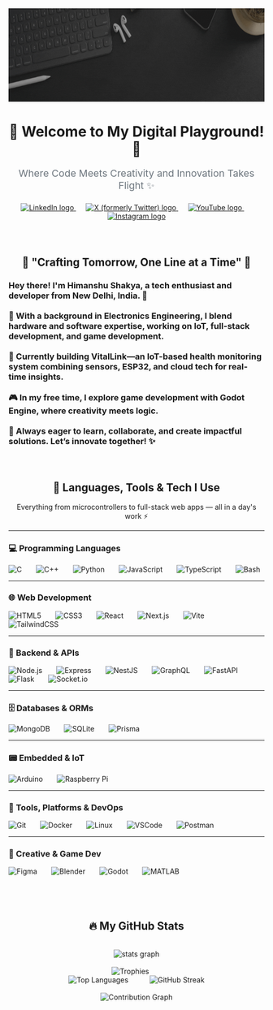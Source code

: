 <div align="center">
  <img height="184" alt="Profile banner" src="https://raw.githubusercontent.com/Gamingstein/Gamingstein/refs/heads/Gamingstein-patch-1/Bridging%20Code%2C%20Circuits%20%26%20Creativity.gif"/>
</div>

###

<div align="center">
  <h1>🚀 Welcome to My Digital Playground! 🌌</h1>
  <p style="font-size: 1.2rem; color: #6c757d;">Where Code Meets Creativity and Innovation Takes Flight ✨</p>
</div>

###
<div align="center">
  <a href="https://www.linkedin.com/in/gamingstein/" target="_blank">
    <img src="https://cliply.co/wp-content/uploads/2021/02/372102050_LINKEDIN_ICON_TRANSPARENT_400.gif" height="60" alt="LinkedIn logo" />
  </a>
  &nbsp;&nbsp;&nbsp;&nbsp;
  <a href="https://x.com/Gamingstein_" target="_blank">
    <img src="https://cliply.co/wp-content/uploads/2019/07/371907030_TWITTER_ICON_TRANSPARENT_400.gif" height="60" alt="X (formerly Twitter) logo" />
  </a>
  &nbsp;&nbsp;&nbsp;&nbsp;
  <a href="https://www.youtube.com/@Gamingstein_" target="_blank">
    <img src="https://cliply.co/wp-content/uploads/2019/07/371907120_YOUTUBE_ICON_TRANSPARENT_400.gif" height="60" alt="YouTube logo" />
  </a>
  &nbsp;&nbsp;&nbsp;&nbsp;
  <a href="https://www.instagram.com/" target="_blank">
    <img src="https://cliply.co/wp-content/uploads/2019/07/371907300_INSTAGRAM_ICON_TRANSPARENT_400.gif" height="60" alt="Instagram logo" />
  </a>
</div>

###
<br/>
<h2 align="center">🌟 "Crafting Tomorrow, One Line at a Time" 🌟</h2>

###

<h3 align="left">
  Hey there! I'm Himanshu Shakya, a tech enthusiast and developer from New Delhi, India. 🚀<br><br>
  🌟 With a background in Electronics Engineering, I blend hardware and software expertise, working on IoT, full-stack development, and game development.<br><br>
  🔧 Currently building <strong>VitalLink</strong>—an IoT-based health monitoring system combining sensors, ESP32, and cloud tech for real-time insights.<br><br>
  🎮 In my free time, I explore game development with Godot Engine, where creativity meets logic.<br><br>
  🌱 Always eager to learn, collaborate, and create impactful solutions. Let’s innovate together! ✨
</h3>

###
<br/>
<h2 align="center">🎯 Languages, Tools & Tech I Use</h2>

<p align="center">Everything from microcontrollers to full-stack web apps — all in a day's work ⚡</p>

---

### 💻 Programming Languages

<p align="left">
  <img src="https://cdn.jsdelivr.net/gh/devicons/devicon/icons/c/c-original.svg" height="40" alt="C"/>
  <img width="20"/>
  <img src="https://cdn.jsdelivr.net/gh/devicons/devicon/icons/cplusplus/cplusplus-original.svg" height="40" alt="C++"/>
  <img width="20"/>
  <img src="https://cdn.jsdelivr.net/gh/devicons/devicon/icons/python/python-original.svg" height="40" alt="Python"/>
  <img width="20"/>
  <img src="https://cdn.jsdelivr.net/gh/devicons/devicon/icons/javascript/javascript-original.svg" height="40" alt="JavaScript"/>
  <img width="20"/>
  <img src="https://cdn.jsdelivr.net/gh/devicons/devicon/icons/typescript/typescript-original.svg" height="40" alt="TypeScript"/>
  <img width="20"/>
  <img src="https://cdn.jsdelivr.net/gh/devicons/devicon/icons/bash/bash-original.svg" height="40" alt="Bash"/>
</p>

---

### 🌐 Web Development

<p align="left">
  <img src="https://cdn.jsdelivr.net/gh/devicons/devicon/icons/html5/html5-original.svg" height="40" alt="HTML5"/>
  <img width="20"/>
  <img src="https://cdn.jsdelivr.net/gh/devicons/devicon/icons/css3/css3-original.svg" height="40" alt="CSS3"/>
  <img width="20"/>
  <img src="https://cdn.jsdelivr.net/gh/devicons/devicon/icons/react/react-original.svg" height="40" alt="React"/>
  <img width="20"/>
  <img src="https://cdn.jsdelivr.net/gh/devicons/devicon/icons/nextjs/nextjs-original.svg" height="40" alt="Next.js"/>
  <img width="20"/>
  <img src="https://cdn.jsdelivr.net/gh/devicons/devicon/icons/vite/vite-original.svg" height="40" alt="Vite"/>
  <img width="20"/>
  <img src="https://cdn.jsdelivr.net/gh/devicons/devicon/icons/tailwindcss/tailwindcss-original.svg" height="40" alt="TailwindCSS"/>
</p>

---

### 🔧 Backend & APIs

<p align="left">
  <img src="https://cdn.jsdelivr.net/gh/devicons/devicon/icons/nodejs/nodejs-original.svg" height="40" alt="Node.js"/>
  <img width="20"/>
  <img src="https://cdn.jsdelivr.net/gh/devicons/devicon/icons/express/express-original.svg" height="40" alt="Express"/>
  <img width="20"/>
  <img src="https://cdn.jsdelivr.net/gh/devicons/devicon/icons/nestjs/nestjs-original.svg" height="40" alt="NestJS"/>
  <img width="20"/>
  <img src="https://cdn.jsdelivr.net/gh/devicons/devicon/icons/graphql/graphql-plain.svg" height="40" alt="GraphQL"/>
  <img width="20"/>
  <img src="https://cdn.jsdelivr.net/gh/devicons/devicon/icons/fastapi/fastapi-original.svg" height="40" alt="FastAPI"/>
  <img width="20"/>
  <img src="https://cdn.jsdelivr.net/gh/devicons/devicon/icons/flask/flask-original.svg" height="40" alt="Flask"/>
  <img width="20"/>
  <img src="https://cdn.jsdelivr.net/gh/devicons/devicon/icons/socketio/socketio-original.svg" height="40" alt="Socket.io"/>
</p>

---

### 🗄️ Databases & ORMs

<p align="left">
  <img src="https://cdn.jsdelivr.net/gh/devicons/devicon/icons/mongodb/mongodb-original.svg" height="40" alt="MongoDB"/>
  <img width="20"/>
  <img src="https://cdn.jsdelivr.net/gh/devicons/devicon/icons/sqlite/sqlite-original.svg" height="40" alt="SQLite"/>
  <img width="20"/>
  <img src="https://cdn.jsdelivr.net/gh/devicons/devicon/icons/prisma/prisma-original.svg" height="40" alt="Prisma"/>
</p>

---

### 📟 Embedded & IoT

<p align="left">
  <img src="https://cdn.jsdelivr.net/gh/devicons/devicon/icons/arduino/arduino-original.svg" height="40" alt="Arduino"/>
  <img width="20"/>
  <img src="https://cdn.jsdelivr.net/gh/devicons/devicon/icons/raspberrypi/raspberrypi-original.svg" height="40" alt="Raspberry Pi"/>
</p>

---

### 🧰 Tools, Platforms & DevOps

<p align="left">
  <img src="https://cdn.jsdelivr.net/gh/devicons/devicon/icons/git/git-original.svg" height="40" alt="Git"/>
  <img width="20"/>
  <img src="https://cdn.jsdelivr.net/gh/devicons/devicon/icons/docker/docker-original.svg" height="40" alt="Docker"/>
  <img width="20"/>
  <img src="https://cdn.jsdelivr.net/gh/devicons/devicon/icons/linux/linux-original.svg" height="40" alt="Linux"/>
  <img width="20"/>
  <img src="https://cdn.jsdelivr.net/gh/devicons/devicon/icons/vscode/vscode-original.svg" height="40" alt="VSCode"/>
  <img width="20"/>
  <img src="https://cdn.jsdelivr.net/gh/devicons/devicon/icons/postman/postman-original.svg" height="40" alt="Postman"/>
</p>

---

### 🎨 Creative & Game Dev

<p align="left">
  <img src="https://cdn.jsdelivr.net/gh/devicons/devicon/icons/figma/figma-original.svg" height="40" alt="Figma"/>
  <img width="20"/>
  <img src="https://cdn.jsdelivr.net/gh/devicons/devicon/icons/blender/blender-original.svg" height="40" alt="Blender"/>
  <img width="20"/>
  <img src="https://cdn.jsdelivr.net/gh/devicons/devicon/icons/godot/godot-original.svg" height="40" alt="Godot"/>
  <img width="20"/>
  <img src="https://cdn.jsdelivr.net/gh/devicons/devicon/icons/matlab/matlab-original.svg" height="40" alt="MATLAB"/>
</p>


###

<br/><br/>
<h2 align="center">🔥 My GitHub Stats</h2>

<br/>

<div align="center">
  <img src="https://github-readme-stats.vercel.app/api?username=Gamingstein&hide_title=false&hide_rank=false&show_icons=true&include_all_commits=true&count_private=true&disable_animations=false&theme=tokyonight&locale=en&hide_border=false&order=1" height="423" alt="stats graph"  />
</div>

<br/>

<div align="center">
  <img src="https://github-profile-trophy.vercel.app?username=Gamingstein&theme=darkhub&column=-1&row=2&margin-w=8&margin-h=8&no-bg=false&no-frame=false" height="150" alt="Trophies" />
  <img width="20"/>
  <div align="center">
  <img src="https://github-readme-stats.vercel.app/api/top-langs?username=Gamingstein&layout=compact&card_width=320&langs_count=5&theme=tokyonight&hide_border=false" height="210" alt="Top Languages" />
  <img width="34"/>
  <img src="https://streak-stats.demolab.com?user=Gamingstein&mode=daily&theme=tokyonight&hide_border=true&border_radius=5" height="210" alt="GitHub Streak" />
  </div>
</div>

<br/>

<div align="center">
  <img src="https://github-readme-activity-graph.vercel.app/graph?username=Gamingstein&radius=16&theme=tokyo-night&area=true&hide_border=true" height="353" alt="Contribution Graph" />
</div>
